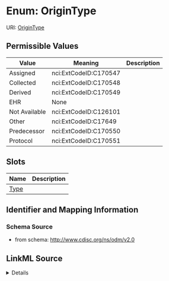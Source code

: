 # Enum: OriginType



URI: [OriginType](OriginType)

## Permissible Values

| Value | Meaning | Description |
| --- | --- | --- |
| Assigned | nci:ExtCodeID:C170547 |  |
| Collected | nci:ExtCodeID:C170548 |  |
| Derived | nci:ExtCodeID:C170549 |  |
| EHR | None |  |
| Not Available | nci:ExtCodeID:C126101 |  |
| Other | nci:ExtCodeID:C17649 |  |
| Predecessor | nci:ExtCodeID:C170550 |  |
| Protocol | nci:ExtCodeID:C170551 |  |




## Slots

| Name | Description |
| ---  | --- |
| [Type](Type.md) |  |






## Identifier and Mapping Information







### Schema Source


* from schema: http://www.cdisc.org/ns/odm/v2.0




## LinkML Source

<details>
```yaml
name: OriginType
from_schema: http://www.cdisc.org/ns/odm/v2.0
rank: 1000
permissible_values:
  Assigned:
    text: Assigned
    meaning: nci:ExtCodeID:C170547
    is_a: OriginType
  Collected:
    text: Collected
    meaning: nci:ExtCodeID:C170548
    is_a: OriginType
  Derived:
    text: Derived
    meaning: nci:ExtCodeID:C170549
    is_a: OriginType
  EHR:
    text: EHR
    is_a: OriginType
  Not Available:
    text: Not Available
    meaning: nci:ExtCodeID:C126101
    is_a: OriginType
  Other:
    text: Other
    meaning: nci:ExtCodeID:C17649
    is_a: OriginType
  Predecessor:
    text: Predecessor
    meaning: nci:ExtCodeID:C170550
    is_a: OriginType
  Protocol:
    text: Protocol
    meaning: nci:ExtCodeID:C170551
    is_a: OriginType

```
</details>

